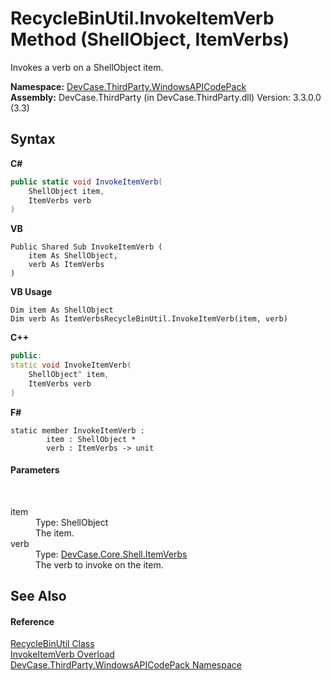 # RecycleBinUtil.InvokeItemVerb Method (ShellObject, ItemVerbs)
 

Invokes a verb on a ShellObject item.

**Namespace:**&nbsp;<a href="N_DevCase_ThirdParty_WindowsAPICodePack">DevCase.ThirdParty.WindowsAPICodePack</a><br />**Assembly:**&nbsp;DevCase.ThirdParty (in DevCase.ThirdParty.dll) Version: 3.3.0.0 (3.3)

## Syntax

**C#**<br />
``` C#
public static void InvokeItemVerb(
	ShellObject item,
	ItemVerbs verb
)
```

**VB**<br />
``` VB
Public Shared Sub InvokeItemVerb ( 
	item As ShellObject,
	verb As ItemVerbs
)
```

**VB Usage**<br />
``` VB Usage
Dim item As ShellObject
Dim verb As ItemVerbsRecycleBinUtil.InvokeItemVerb(item, verb)
```

**C++**<br />
``` C++
public:
static void InvokeItemVerb(
	ShellObject^ item, 
	ItemVerbs verb
)
```

**F#**<br />
``` F#
static member InvokeItemVerb : 
        item : ShellObject * 
        verb : ItemVerbs -> unit 

```


#### Parameters
&nbsp;<dl><dt>item</dt><dd>Type: ShellObject<br />The item.</dd><dt>verb</dt><dd>Type: <a href="T_DevCase_Core_Shell_ItemVerbs">DevCase.Core.Shell.ItemVerbs</a><br />The verb to invoke on the item.</dd></dl>

## See Also


#### Reference
<a href="T_DevCase_ThirdParty_WindowsAPICodePack_RecycleBinUtil">RecycleBinUtil Class</a><br /><a href="Overload_DevCase_ThirdParty_WindowsAPICodePack_RecycleBinUtil_InvokeItemVerb">InvokeItemVerb Overload</a><br /><a href="N_DevCase_ThirdParty_WindowsAPICodePack">DevCase.ThirdParty.WindowsAPICodePack Namespace</a><br />